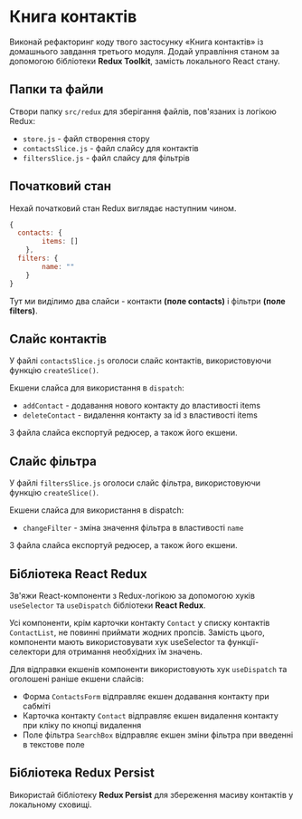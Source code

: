 # Книга контактів

Виконай рефакторинг коду твого застосунку «Книга контактів» із домашнього завдання третього модуля. Додай управління станом за допомогою бібліотеки **Redux Toolkit**, замість локального React стану.

## Папки та файли

Створи папку `src/redux` для зберігання файлів, пов'язаних із логікою Redux:

- `store.js` - файл створення стору
- `contactsSlice.js` - файл слайсу для контактів
- `filtersSlice.js` - файл слайсу для фільтрів

## Початковий стан

Нехай початковий стан Redux виглядає наступним чином.

```js
{
  contacts: {
		items: []
	},
  filters: {
		name: ""
	}
}
```
Тут ми виділимо два слайси - контакти **(поле contacts)** і фільтри **(поле filters)**.

## Слайс контактів

У файлі `contactsSlice.js` оголоси слайс контактів, використовуючи функцію `createSlice()`.

Екшени слайса для використання в `dispatch`:

- `addContact` - додавання нового контакту до властивості items
- `deleteContact` - видалення контакту за id з властивості items

З файла слайса експортуй редюсер, а також його екшени.

## Слайс фільтра

У файлі `filtersSlice.js` оголоси слайс фільтра, використовуючи функцію `createSlice()`.

Екшени слайса для використання в dispatch:

- `changeFilter` - зміна значення фільтра в властивості `name`

З файла слайса експортуй редюсер, а також його екшени.

## Бібліотека React Redux

Зв'яжи React-компоненти з Redux-логікою за допомогою хуків `useSelector` та `useDispatch` бібліотеки **React Redux**.

Усі компоненти, крім карточки контакту `Contact` у списку контактів `ContactList`, не повинні приймати жодних пропсів. Замість цього, компоненти мають використовувати хук useSelector та функції-селектори для отримання необхідних їм значень.

Для відправки екшенів компоненти використовують хук `useDispatch` та оголошені раніше екшени слайсів:

- Форма `ContactsForm` відправляє екшен додавання контакту при сабміті
- Карточка контакту `Contact` відправляє екшен видалення контакту при кліку по кнопці видалення
- Поле фільтра `SearchBox` відправляє екшен зміни фільтра при введенні в текстове поле

## Бібліотека Redux Persist

Використай бібліотеку **Redux Persist** для збереження масиву контактів у локальному сховищі.
